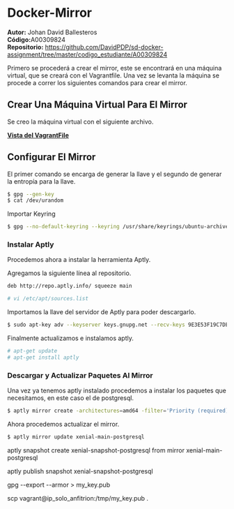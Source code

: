 # Docker-Mirror
<b>Autor:</b> Johan David Ballesteros <br>
<b>Código:</b>A00309824<br>
<b>Repositorio:</b> https://github.com/DavidPDP/sd-docker-assignment/tree/master/codigo_estudiante/A00309824

Primero se procederá a crear el mirror, este se encontrará en una máquina virtual, que se creará con el Vagrantfile. Una vez se levanta la máquina se procede a correr los siguientes comandos para crear el mirror.

## Crear Una Máquina Virtual Para El Mirror
Se creo la máquina virtual con el siguiente archivo.

<a href="https://github.com/DavidPDP/sd-docker-assignment/blob/master/codigo_estudiante/A00309824/Vagrantfile"><b>Vista del VagrantFile</b></a>

## Configurar El Mirror
El primer comando se encarga de generar la llave y el segundo de generar la entropía para la llave.
```sh
$ gpg --gen-key
$ cat /dev/urandom
```
Importar Keyring
```sh
$ gpg --no-default-keyring --keyring /usr/share/keyrings/ubuntu-archive-keyring.gpg --export | gpg --no-default-keyring --keyring trustedkeys.gpg --import
```
### Instalar Aptly
Procedemos ahora a instalar la herramienta Aptly.

Agregamos la siguiente línea al repositorio. 
```txt
deb http://repo.aptly.info/ squeeze main
```
```sh
# vi /etc/apt/sources.list
```
Importamos la llave del servidor de Aptly para poder descargarlo.
```sh
$ sudo apt-key adv --keyserver keys.gnupg.net --recv-keys 9E3E53F19C7DE460
```
Finalmente actualizamos e instalamos aptly.
```sh
# apt-get update
# apt-get install aptly
```
### Descargar y Actualizar Paquetes Al Mirror
Una vez ya tenemos aptly instalado procedemos a instalar los paquetes que necesitamos, en este caso el de postgresql.
```sh
$ aptly mirror create -architectures=amd64 -filter='Priority (required) | Priority (important) | Priority (standard) | postgresql' -filter-with-deps xenial-main-postgresql http://mirror.upb.edu.co/ubuntu/ xenial main
```
Ahora procedemos actualizar el mirror.
```sh
$ aptly mirror update xenial-main-postgresql
```
aptly snapshot create xenial-snapshot-postgresql from mirror xenial-main-postgresql

aptly publish snapshot xenial-snapshot-postgresql

gpg --export --armor > my_key.pub

scp vagrant@ip_solo_anfitrion:/tmp/my_key.pub .












